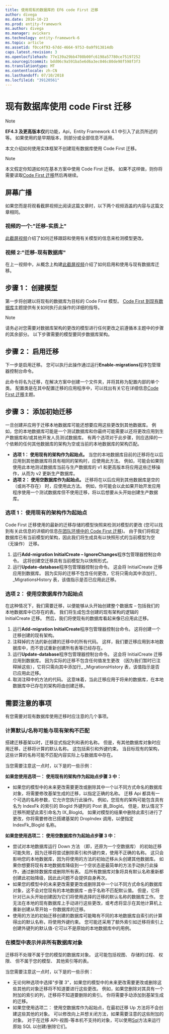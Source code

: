 ```yaml
---
title: 使用现有的数据库的 EF6 code First 迁移
author: divega
ms.date: 2016-10-23
ms.prod: entity-framework
ms.author: divega
ms.manager: avickers
ms.technology: entity-framework-6
ms.topic: article
ms.assetid: f0cc4f93-67dd-4664-9753-0a9f913814db
caps.latest.revision: 3
ms.openlocfilehash: 77e139a29bb4708b00fc6198a57780ce75197252
ms.sourcegitcommit: bdd06c9a591ba5e6d6a3ec046c80de98f598f3f3
ms.translationtype: MT
ms.contentlocale: zh-CN
ms.lasthandoff: 07/10/2018
ms.locfileid: "39120561"
---
```

# <a name="code-first-migrations-with-an-existing-database"></a>现有数据库使用 code First 迁移
> [!NOTE]
> **EF4.3 及更高版本仅**的功能，Api，Entity Framework 4.1 中引入了此页所述的等。 如果使用的是早期版本，则部分或全部信息不适用。

本文介绍如何使用实体框架不创建现有数据库使用 Code First 迁移。

> [!NOTE]
> 本文假定你知道如何在基本方案中使用 Code First 迁移。 如果不这样做，则你将需要读取[Code First 迁移](~/ef6/modeling/code-first/migrations/index.md)然后再继续。

## <a name="screencasts"></a>屏幕广播

如果您而是将观看截屏视频比阅读这篇文章时，以下两个视频涵盖的内容与这篇文章相同。

### <a name="video-one-migrations---under-the-hood"></a>视频的一个:"迁移-实质上"

[此截屏视频](http://channel9.msdn.com/blogs/ef/migrations-under-the-hood)介绍了如何迁移跟踪和使用有关模型的信息来检测模型更改。

### <a name="video-two-migrations---existing-databases"></a>视频 2:"迁移-现有数据库"

在上一视频中，从概念上构建[此截屏视频](http://channel9.msdn.com/blogs/ef/migrations-existing-databases)介绍了如何启用和使用与现有数据库迁移。

## <a name="step-1-create-a-model"></a>步骤 1： 创建模型

第一步将创建以将现有的数据库为目标的 Code First 模型。 [Code First 到现有数据库](~/ef6/modeling/code-first/workflows/existing-database.md)主题提供有关如何执行此操作的详细的指导。

>[!NOTE]
> 请务必对您需要对数据库架构的更改的模型进行任何更改之前遵循本主题中的步骤的其余部分。 以下步骤需要的模型要同步数据库架构。

## <a name="step-2-enable-migrations"></a>步骤 2： 启用迁移

下一步是启用迁移。 您可以执行此操作通过运行**Enable-migrations**程序包管理器控制台命令。

此命令将名为迁移，在解决方案中创建一个文件夹，并将其称为配置内部的单个类。 配置类是在其中配置迁移的应用程序中，可以找出有关它在详细信息[Code First 迁移](~/ef6/modeling/code-first/migrations/index.md)主题。

## <a name="step-3-add-an-initial-migration"></a>步骤 3： 添加初始迁移

一旦创建并应用于迁移本地数据库可能还想要应用这些更改到其他数据库。 例如，您的本地数据库可能是一个测试数据库和你最终可能需要以还将更改应用到生产数据库和/或其他开发人员测试数据库。 有两个选项对于此步骤，则应选择的一个依赖的任何其他数据库的架构为空或当前的本地数据库的架构匹配。

-   **选项 1： 使用现有的架构作为起始点。** 当您的本地数据库目前的迁移将在以后应用到其他数据库将具有相同的架构时，应使用此方法。 例如，可能会如果则使用此本地测试数据库当前与生产数据库的 v1 和更高版本将应用这些迁移操作，从而为 v2 更新生产数据库。
-   **选项 2： 使用空数据库作为起始点。** 迁移将在以后应用到其他数据库是空的 （或尚不存在） 时，应使用此方法。 例如，你可能会以此如果开始开发应用程序使用一个测试数据库但不使用迁移，将以后想要从头开始创建生产数据库。

### <a name="option-one-use-existing-schema-as-a-starting-point"></a>选项 1： 使用现有的架构作为起始点

Code First 迁移使用的最新的迁移存储的模型快照来检测对模型的更改 (您可以找到有关此信息的详细的信息[在团队环境中的 Code First 迁移](~/ef6/modeling/code-first/migrations/teams.md))。 由于我们将假定数据库已有当前模型的架构，因此我们将生成具有以快照形式的当前模型为空 （无操作） 迁移。

1.  运行**Add-migration InitialCreate – IgnoreChanges**程序包管理器控制台命令。 这将创建空迁移具有当前模型为以快照形式。
2.  运行**Update-database**程序包管理器控制台命令。 这会将 InitialCreate 迁移应用到数据库。 因为实际的迁移不包含任何更改，它将只需向其中添加行\_ \_MigrationsHistory 表，该值指示是否已应用此迁移。

### <a name="option-two-use-empty-database-as-a-starting-point"></a>选项 2： 使用空数据库作为起始点

在这种情况下，我们需要迁移，以便能够从头开始创建整个数据库 – 包括我们的本地数据库中已存在的表。 我们将生成包含创建的现有架构的逻辑的 InitialCreate 迁移。 然后，我们将使现有的数据库看起来像已应用此迁移。

1.  运行**Add-migration InitialCreate**程序包管理器控制台命令。 这将创建一个迁移创建的现有架构。
2.  注释掉的方法的新创建的迁移中的所有代码。 这样，我们要迁移应用到本地数据库中，而不尝试重新创建所有表等已经存在。
3.  运行**Update-database**程序包管理器控制台命令。 这会将 InitialCreate 迁移应用到数据库。 因为实际的迁移不包含任何值发生更改 （因为我们暂时已注释掉这些），它将只需向其中添加行\_ \_MigrationsHistory 表，该值指示是否已应用此迁移。
4.  取消注释中的方法的代码。 这意味着，当此迁移应用于将来的数据库，在本地数据库中已存在的架构将由创建迁移。

## <a name="things-to-be-aware-of"></a>需要注意的事项

有您需要对现有数据库使用迁移时应注意的几个事项。

### <a name="defaultcalculated-names-may-not-match-existing-schema"></a>计算默认/名称可能与现有架构不匹配

搭建迁移基架以时，迁移显式指定列和表的名称。 但是，有其他数据库对象时应用迁移，迁移将计算的默认名称。 这包括索引和外键约束。 当目标现有的架构，这些计算的名称可能不匹配内容实际上与数据库中存在。

当您需要注意这一点时，以下是的一些示例：

**如果您使用选项一： 使用现有的架构作为起始点步骤 3 中：**

-   如果您的模型中的未来更改需要更改或删除其中一个以不同方式命名的数据库对象，将需要修改基架生成的迁移，以指定正确的名称。 迁移 Api 都具有一个可选的名称参数，它允许您执行此操作。
    例如，您现有的架构可能包含具有名为 IndexFk 的索引的 BlogId 外键列的 Post 表\_BlogId。 但是，默认情况下迁移所期望此索引命名为 IX\_BlogId。 如果对模型的结果中删除此索引进行了更改，你将需要修改已搭建基架的 DropIndex 调用，以便指定 IndexFk\_BlogId 名称。

**如果您使用选项二： 使用空数据库作为起始点步骤 3 中：**

-   尝试对本地数据库运行 Down 方法 （即，还原为一个空数据库） 的初始迁移可能失败，因为迁移将尝试删除索引和外键约束，使用不正确的名称。 这只会影响您的本地数据库，因为将使用的方法的初始迁移从头创建其他数据库。
    如果你想要将现有本地数据库降级到一个空状态是最简单的方法手动执行此操作，通过删除数据库或删除所有表。 后所有数据库对象将具有默认名称重新都创建此初始降级，因此此问题不会提供自身再次。
-   如果您的模型中的未来更改需要更改或删除其中一个以不同方式命名的数据库对象，这不会对您现有的本地数据库 – 由于名称不匹配默认值。 但是，它将针对已从头开始创建因为它们将使用选择的迁移的默认名称的数据库工作。
    您无法在本地的现有数据库上手动进行这些更改，或考虑将显示在其他计算机上重新创建从零开始 – 你数据库的迁移。
-   使用的方法的初始迁移创建的数据库可能略有不同的本地数据库自索引的计算得出的默认名称，将使用外键约束。 您可能还采用了额外索引如迁移将索引上创建外键列的默认值-它可以不是原始的本地数据库中的用例。

### <a name="not-all-database-objects-are-represented-in-the-model"></a>在模型中表示并非所有数据库对象

迁移将不处理不属于您的模型的数据库对象。 这可能包括视图、 存储的过程、 权限、 但不属于您的模型、 其他索引等的表。

当您需要注意这一点时，以下是的一些示例：

-   无论何种选项中选择"步骤 3"，如果您的模型中的未来更改需要更改或删除这些其他的对象迁移将不知道要进行这些更改。 例如，如果您删除对其具有一个附加的索引的列，迁移将不知道要删除的索引。 你将需要手动添加到基架生成的迁移。
-   如果您使用选项二： 使用空数据库作为起始点，在最初迁移 Up 方法将不会创建这些其他的对象。
    可以修改向上并想关闭方法，如果需要注意的这些附加的对象。 对于在迁移 API-视图-等本机不支持的对象，可以使用[Sql](https://msdn.microsoft.com/library/system.data.entity.migrations.dbmigration.sql.aspx)方法来运行原始 SQL 以创建/删除它们。
